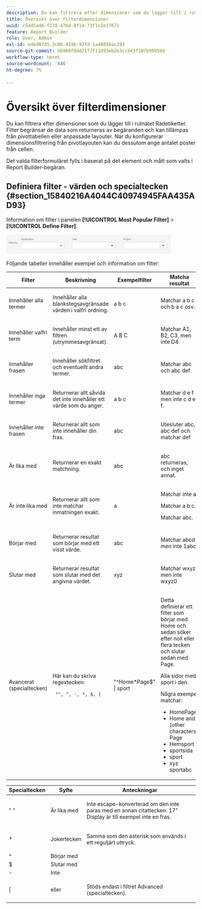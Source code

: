```yaml
---
description: Du kan filtrera efter dimensioner som du lägger till i rutnätet Radetiketter. Filter begränsar de data som returneras av begäranden och kan tillämpas från pivottabellen eller anpassade layouter. När du konfigurerar dimensionsfiltrering från pivotlayouten kan du dessutom ange antalet poster från cellen.
title: Översikt över filterdimensioner
uuid: c54d5add-f278-476d-8f14-73f1c2e37671
feature: Report Builder
role: User, Admin
exl-id: eded07d5-3c06-419b-92fd-1a48856ac293
source-git-commit: bb908f8dd21f7f11d93eb2e3cc843f107b99950d
workflow-type: tm+mt
source-wordcount: '446'
ht-degree: 7%

---
```


# Översikt över filterdimensioner

Du kan filtrera efter dimensioner som du lägger till i rutnätet Radetiketter. Filter begränsar de data som returneras av begäranden och kan tillämpas från pivottabellen eller anpassade layouter. När du konfigurerar dimensionsfiltrering från pivotlayouten kan du dessutom ange antalet poster från cellen.

Det valda filterformuläret fylls i baserat på det element och mått som valts i Report Builder-begäran.

## Definiera filter - värden och specialtecken {#section_15840216A4044C40974945FAA435AD93}

Information om filter i panelen **[!UICONTROL Most Popular Filter]** > **[!UICONTROL Define Filter]**.

![Skärmbild som visar dialogrutan Definiera filter med alternativ för att filtrera efter program, användare och projekt.](/help/admin/admin/assets/filter.png)

Följande tabeller innehåller exempel och information om filter:

<table id="table_8AC3A26FF02143DBA949B30F2A46CF11"> 
 <thead> 
  <tr> 
   <th colname="col1" class="entry"> Filter </th> 
   <th colname="col02" class="entry"> Beskrivning </th> 
   <th colname="col2" class="entry"> Exempelfilter </th> 
   <th colname="col3" class="entry"> Matcha resultat </th> 
  </tr> 
 </thead>
 <tbody> 
  <tr> 
   <td colname="col1"> <p>Innehåller alla termer </p> </td> 
   <td colname="col02"> <p>Innehåller alla blankstegsavgränsade värden i valfri ordning. </p> </td> 
   <td colname="col2"> <p>a b c </p> </td> 
   <td colname="col3"> <p>Matchar <span class="term"> a b c</span> och <span class="term"> b a c</span> osv. </p> </td> 
  </tr> 
  <tr> 
   <td colname="col1"> <p>Innehåller valfri term </p> </td> 
   <td colname="col02"> <p>Innehåller minst ett av filtren (utrymmesavgränsat). </p> </td> 
   <td colname="col2"> <p>A B C </p> </td> 
   <td colname="col3"> <p>Matchar <span class="term"> A1</span>, <span class="term"> B2</span>, <span class="term"> C3</span>, men inte <span class="term"> D4</span>. </p> </td> 
  </tr> 
  <tr> 
   <td colname="col1"> <p>Innehåller frasen </p> </td> 
   <td colname="col02"> <p>Innehåller sökfiltret och eventuellt andra termer. </p> </td> 
   <td colname="col2"> <p>abc </p> </td> 
   <td colname="col3"> <p>Matchar <span class="term"> abc</span> och <span class="term"> abc def</span>. </p> </td> 
  </tr> 
  <tr> 
   <td colname="col1"> <p>Innehåller inga termer </p> </td> 
   <td colname="col02"> <p>Returnerar allt såvida det inte innehåller ett värde som du anger. </p> </td> 
   <td colname="col2"> <p>a b c </p> </td> 
   <td colname="col3"> <p>Matchar <span class="term"> d e f</span> men inte <span class="term"> c d e f</span>. </p> </td> 
  </tr> 
  <tr> 
   <td colname="col1"> <p>Innehåller inte frasen </p> </td> 
   <td colname="col02"> <p>Returnerar allt som inte innehåller din fras. </p> </td> 
   <td colname="col2"> <p>abc </p> </td> 
   <td colname="col3"> <p>Utesluter <span class="term"> abc</span>, <span class="term"> abc def</span> och matchar <span class="term"> def</span> </p> </td> 
  </tr> 
  <tr> 
   <td colname="col1"> <p>Är lika med </p> </td> 
   <td colname="col02"> <p>Returnerar en exakt matchning. </p> </td> 
   <td colname="col2"> <p>abc </p> </td> 
   <td colname="col3"> <p> <span class="term"> abc</span> returneras, och inget annat. </p> </td> 
  </tr> 
  <tr> 
   <td colname="col1"> <p>Är inte lika med </p> </td> 
   <td colname="col02"> <p>Returnerar allt som inte matchar inmatningen exakt. </p> </td> 
   <td colname="col2"> <p>a </p> </td> 
   <td colname="col3"> <p>Matchar inte <span class="term"> a</span>. </p> <p>Matchar <span class="term"> a b c</span>. </p> <p>Matchar <span class="term"> abc</span>. </p> </td> 
  </tr> 
  <tr> 
   <td colname="col1"> <p>Börjar med </p> </td> 
   <td colname="col02"> <p>Returnerar resultat som börjar med ett visst värde. </p> </td> 
   <td colname="col2"> <p>abc </p> </td> 
   <td colname="col3"> <p>Matchar <span class="term"> abcd</span> men inte <span class="term"> 1abc</span> </p> </td> 
  </tr> 
  <tr> 
   <td colname="col1"> <p>Slutar med </p> </td> 
   <td colname="col02"> <p>Returnerar resultat som slutar med det angivna värdet. </p> </td> 
   <td colname="col2"> <p>xyz </p> </td> 
   <td colname="col3"> <p>Matchar <span class="term"> wxyz</span> men inte <span class="term"> wxyz0</span> </p> </td> 
  </tr> 
  <tr> 
   <td colname="col1"> <p>Avancerat (specialtecken) </p> </td> 
   <td colname="col02"> <p>Här kan du skriva regextecken: </p> <p> <code> "", ^, -, *, $, | </code> </p> </td> 
   <td colname="col2"> <p>"^Home*Page$" | sport </p> </td> 
   <td colname="col3"> <p> Detta definierar ett filter som börjar med <span class="term"> Home</span> och sedan söker efter noll eller flera tecken och slutar sedan med <span class="term"> Page</span>. </p> <p>Alla sidor med <span class="term"> sport</span> i den. </p> <p>Några exempel matchar: </p> 
    <ul id="ul_72D76C5AFEAF405E8A0E4E3C604D10AE"> 
     <li id="li_4D490059B667450DA8A0103167C7B391">HomePage </li> 
     <li id="li_1351619156274092AEB2771D882AD357">Home and (other characters) Page </li> 
     <li id="li_940EAA99A8CF49308E8471065EB317B1">Hemsport </li> 
     <li id="li_50A895F14A454BE9BF06EE0F07F99B3B">sportsida </li> 
     <li id="li_F3CE0D07941D4C2485D2DE0B73E00677">sport </li> 
     <li id="li_E84C15C061824A5D922D9900392F2996">xyz sportabc </li> 
    </ul> </td> 
  </tr> 
 </tbody> 
</table>

<table id="table_8BBB06C8860745DEA41B39673699DC0F"> 
 <thead> 
  <tr> 
   <th colname="col1" class="entry"> Specialtecken </th> 
   <th colname="col2" class="entry"> Syfte </th> 
   <th colname="col3" class="entry"> Anteckningar </th> 
  </tr> 
 </thead>
 <tbody> 
  <tr> 
   <td colname="col1"> " " </td> 
   <td colname="col2"> Är lika med </td> 
   <td colname="col3"> <p>Inte escape-konverterad om den inte paras med en annan citattecken. <span class="term"> 17" Display</span> är till exempel inte en fras. </p> </td> 
  </tr> 
  <tr> 
   <td colname="col1"> * </td> 
   <td colname="col2"> Jokertecken </td> 
   <td colname="col3"> <p>Samma som den asterisk som används i ett reguljärt uttryck. </p> </td> 
  </tr> 
  <tr> 
   <td colname="col1"> ^ </td> 
   <td colname="col2"> Börjar med </td> 
   <td colname="col3"> </td> 
  </tr> 
  <tr> 
   <td colname="col1"> $ </td> 
   <td colname="col2"> Slutar med </td> 
   <td colname="col3"> </td> 
  </tr> 
  <tr> 
   <td colname="col1"> - </td> 
   <td colname="col2"> Inte </td> 
   <td colname="col3"> </td> 
  </tr> 
  <tr> 
   <td colname="col1"> | </td> 
   <td colname="col2"> eller </td> 
   <td colname="col3"> <p>Stöds endast i filtret <span class="term"> Advanced (specialtecken)</span>. </p> </td> 
  </tr> 
 </tbody> 
</table>
